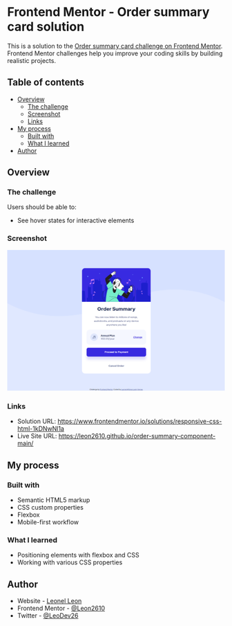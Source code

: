 # Frontend Mentor - Order summary card solution

This is a solution to the [Order summary card challenge on Frontend Mentor](https://www.frontendmentor.io/challenges/order-summary-component-QlPmajDUj). Frontend Mentor challenges help you improve your coding skills by building realistic projects. 

## Table of contents

- [Overview](#overview)
  - [The challenge](#the-challenge)
  - [Screenshot](#screenshot)
  - [Links](#links)
- [My process](#my-process)
  - [Built with](#built-with)
  - [What I learned](#what-i-learned)
- [Author](#author)

## Overview

### The challenge

Users should be able to:

- See hover states for interactive elements

### Screenshot

![](./images/Screenshot.PNG)

### Links

- Solution URL: https://www.frontendmentor.io/solutions/responsive-css-html-1kDNwNl1a
- Live Site URL: https://leon2610.github.io/order-summary-component-main/

## My process

### Built with

- Semantic HTML5 markup
- CSS custom properties
- Flexbox
- Mobile-first workflow

### What I learned

- Positioning elements with flexbox and CSS
- Working with various CSS properties


## Author

- Website - [Leonel Leon](https://github.com/Leon2610)
- Frontend Mentor - [@Leon2610](https://www.frontendmentor.io/profile/Leon2610)
- Twitter - [@LeoDev26](https://twitter.com/LeoDev26)

